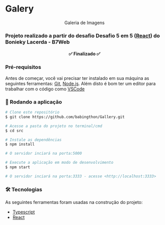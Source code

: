# Galery

<p align="center">Galeria de Imagens</p>

### Projeto realizado a partir do desafio Desafio 5 em 5 ([React](https://www.youtube.com/watch?v=4GB6oixcDEo&list=PL_kvSTSEFm2CwHCtvTk0llGDvM0L2jx3O)) do Bonieky Lacerda - B7Web

<h4 align="center"> ✅ Finalizado ✅ </h4>

### Pré-requisitos

Antes de começar, você vai precisar ter instalado em sua máquina as seguintes ferramentas:
[Git](https://git-scm.com), [Node.js](https://nodejs.org/en/).
Além disto é bom ter um editor para trabalhar com o código como [VSCode](https://code.visualstudio.com/)

### 🎲 Rodando a aplicação

```bash
# Clone este repositório
$ git clone https://github.com/babingthon/Gallery.git

# Acesse a pasta do projeto no terminal/cmd
$ cd src

# Instale as dependências
$ npm install

# O servidor inciará na porta:5000

# Execute a aplicação em modo de desenvolvimento
$ npm start

# O servidor inciará na porta:3333 - acesse <http://localhost:3333>
```

### 🛠 Tecnologias

As seguintes ferramentas foram usadas na construção do projeto:

- [Typescript](https://www.typescriptlang.org/)
- [React](https://pt-br.reactjs.org/)
